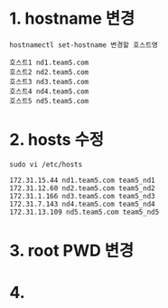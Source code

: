 # 1. hostname 변경

```
hostnamectl set-hostname 변경할 호스트명

호스트1 nd1.team5.com
호스트2 nd2.team5.com
호스트3 nd3.team5.com
호스트4 nd4.team5.com
호스트5 nd5.team5.com
```

# 2. hosts 수정

```
sudo vi /etc/hosts

172.31.15.44 nd1.team5.com team5_nd1
172.31.12.60 nd2.team5.com team5_nd2
172.31.1.166 nd3.team5.com team5_nd3
172.31.7.143 nd4.team5.com team5_nd4
172.31.13.109 nd5.team5.com team5_nd5
```

# 3. root PWD 변경

# 4. 